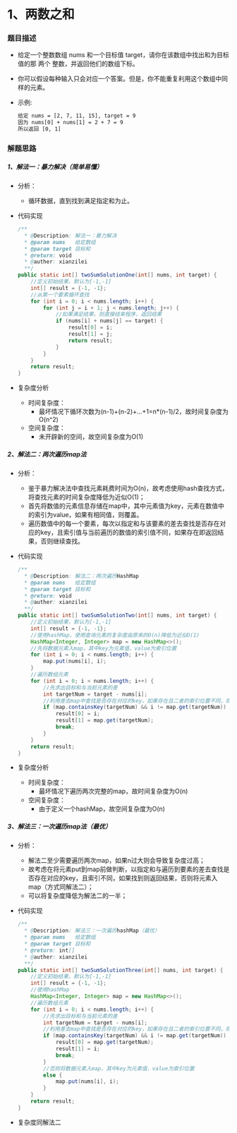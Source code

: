 # 1、两数之和

### 题目描述

* 给定一个整数数组 nums 和一个目标值 target，请你在该数组中找出和为目标值的那 两个 整数，并返回他们的数组下标。

* 你可以假设每种输入只会对应一个答案。但是，你不能重复利用这个数组中同样的元素。

* 示例:

  ```tex
  给定 nums = [2, 7, 11, 15], target = 9
  因为 nums[0] + nums[1] = 2 + 7 = 9
  所以返回 [0, 1]
  ```

### 解题思路

##### 1、解法一：暴力解决（简单易懂）

* 分析：
  
  * 循环数据，直到找到满足指定和为止。
  
* 代码实现

  ```java
  /**
    * @Description: 解法一：暴力解决
    * @param nums   给定数组
    * @param target 目标和
    * @return: void
    * @auther: xianzilei
    **/
  public static int[] twoSumSolutionOne(int[] nums, int target) {
      //定义初始结果，默认为[-1,-1]
      int[] result = {-1, -1};
      //从第一个要素循环查找
      for (int i = 0; i < nums.length; i++) {
          for (int j = i + 1; j < nums.length; j++) {
              //如果满足结果，则直接结束程序，返回结果
              if (nums[i] + nums[j] == target) {
                  result[0] = i;
                  result[1] = j;
                  return result;
              }
          }
      }
      return result;
  }
  ```

* 复杂度分析
  * 时间复杂度：
    * 最坏情况下循环次数为(n-1)+(n-2)+...+1=n*(n-1)/2，故时间复杂度为O(n^2)
  * 空间复杂度：
    * 未开辟新的空间，故空间复杂度为O(1)

##### 2、解法二：两次遍历map法

* 分析：
  * 鉴于暴力解决法中查找元素耗费时间为O(n)，故考虑使用hash查找方式，将查找元素的时间复杂度降低为近似O(1)；
  * 首先将数值的元素信息存储在map中，其中元素值为key，元素在数值中的索引为value，如果有相同值，则覆盖。
  * 遍历数值中的每一个要素，每次以指定和与该要素的差去查找是否存在对应的key，且索引值与当前遍历的数值的索引值不同，如果存在即返回结果，否则继续查找。

* 代码实现

  ```java
  /**
    * @Description: 解法二：两次遍历HashMap
    * @param nums   给定数组
    * @param target 目标和
    * @return: void
    * @auther: xianzilei
    **/
  public static int[] twoSumSolutionTwo(int[] nums, int target) {
      //定义初始结果，默认为[-1,-1]
      int[] result = {-1, -1};
      //使用hashMap，使用查询元素的复杂度由原来的O(n)降低为近似O(1)
      HashMap<Integer, Integer> map = new HashMap<>();
      //先将数据元素入map，其中key为元素值，value为索引位置
      for (int i = 0; i < nums.length; i++) {
          map.put(nums[i], i);
      }
      //遍历数组元素
      for (int i = 0; i < nums.length; i++) {
          //先求出目标和与当前元素的差
          int targetNum = target - nums[i];
          //利用差去map中查找是否存在对应的key，如果存在且二者的索引位置不同，则返回结果
          if (map.containsKey(targetNum) && i != map.get(targetNum)) {
              result[0] = i;
              result[1] = map.get(targetNum);
              break;
          }
      }
      return result;
  }
  ```

* 复杂度分析
  * 时间复杂度：
    * 最坏情况下遍历两次完整的map，故时间复杂度为O(n)
  * 空间复杂度：
    * 由于定义一个hashMap，故空间复杂度为O(n)

##### 3、解法三：一次遍历map法（最优）

* 分析：
  * 解法二至少需要遍历两次map，如果n过大则会导致复杂度过高；
  * 故考虑在将元素put到map前做判断，以指定和与遍历到要素的差去查找是否存在对应的key，且索引不同，如果找到则返回结果，否则将元素入map（方式同解法二）；
  * 可以将复杂度降低为解法二的一半；

* 代码实现

  ```java
  /**
    * @Description: 解法三：一次遍历hashMap（最优）
    * @param nums   给定数组
    * @param target 目标和
    * @return: int[]
    * @auther: xianzilei
    **/
  public static int[] twoSumSolutionThree(int[] nums, int target) {
      //定义初始结果，默认为[-1,-1]
      int[] result = {-1, -1};
      //使用hashMap
      HashMap<Integer, Integer> map = new HashMap<>();
      //遍历数组元素
      for (int i = 0; i < nums.length; i++) {
          //先求出目标和与当前元素的差
          int targetNum = target - nums[i];
          //利用差去map中查找是否存在对应的key，如果存在且二者的索引位置不同，则返回结果
          if (map.containsKey(targetNum) && i != map.get(targetNum)) {
              result[0] = map.get(targetNum);
              result[1] = i;
              break;
          }
          //否则将数据元素入map，其中key为元素值，value为索引位置
          else {
              map.put(nums[i], i);
          }
      }
      return result;
  }
  ```

* 复杂度同解法二